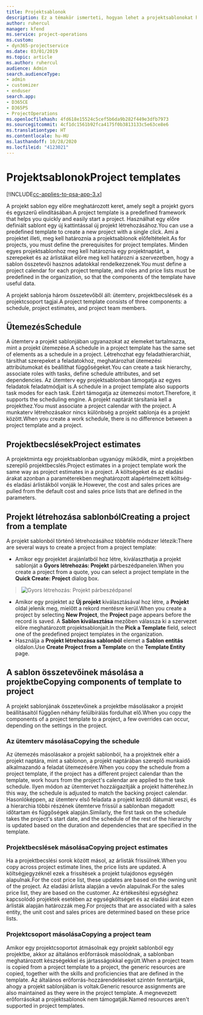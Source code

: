 ```yaml
---
title: Projektsablonok
description: Ez a témakör ismerteti, hogyan lehet a projektsablonokat használni a gyors projektbeállításhoz.
author: ruhercul
manager: kfend
ms.service: project-operations
ms.custom:
- dyn365-projectservice
ms.date: 03/01/2019
ms.topic: article
ms.author: ruhercul
audience: Admin
search.audienceType:
- admin
- customizer
- enduser
search.app:
- D365CE
- D365PS
- ProjectOperations
ms.openlocfilehash: 4fd618e15524c5cef5b6da9b282f449e3dfb7973
ms.sourcegitcommit: 4cf1dc1561b92fca4175f0b3813133c5e63ce8e6
ms.translationtype: HT
ms.contentlocale: hu-HU
ms.lasthandoff: 10/28/2020
ms.locfileid: "4123021"
---
```

# <a name="project-templates"></a><span data-ttu-id="55a0c-103">Projektsablonok</span><span class="sxs-lookup"><span data-stu-id="55a0c-103">Project templates</span></span> 

[!INCLUDE[cc-applies-to-psa-app-3.x](../includes/cc-applies-to-psa-app-3x.md)]

<span data-ttu-id="55a0c-104">A projekt sablon egy előre meghatározott keret, amely segít a projekt gyors és egyszerű elindításában.</span><span class="sxs-lookup"><span data-stu-id="55a0c-104">A project template is a predefined framework that helps you quickly and easily start a project.</span></span> <span data-ttu-id="55a0c-105">Használhat egy előre definiált sablont egy új kattintással új projekt létrehozásához.</span><span class="sxs-lookup"><span data-stu-id="55a0c-105">You can use a predefined template to create a new project with a single click.</span></span> <span data-ttu-id="55a0c-106">Ami a projektet illeti, meg kell határoznia a projektsablonok előfeltételeit.</span><span class="sxs-lookup"><span data-stu-id="55a0c-106">As for projects, you must define the prerequisites for project templates.</span></span> <span data-ttu-id="55a0c-107">Minden egyes projektsablonhoz meg kell határoznia egy projektnaptárt, a szerepeket és az árlistákat előre meg kell határozni a szervezetben, hogy a sablon összetevői hasznos adatokkal rendelkezzenek.</span><span class="sxs-lookup"><span data-stu-id="55a0c-107">You must define a project calendar for each project template, and roles and price lists must be predefined in the organization, so that the components of the template have useful data.</span></span>

<span data-ttu-id="55a0c-108">A projekt sablonja három összetevőből áll: ütemterv, projektbecslések és a projektcsoport tagjai.</span><span class="sxs-lookup"><span data-stu-id="55a0c-108">A project template consists of three components: a schedule, project estimates, and project team members.</span></span>

## <a name="schedule"></a><span data-ttu-id="55a0c-109">Ütemezés</span><span class="sxs-lookup"><span data-stu-id="55a0c-109">Schedule</span></span>

<span data-ttu-id="55a0c-110">A ütemterv a projekt sablonjában ugyanazokat az elemeket tartalmazza, mint a projekt ütemezése.</span><span class="sxs-lookup"><span data-stu-id="55a0c-110">A schedule in a project template has the same set of elements as a schedule in a project.</span></span> <span data-ttu-id="55a0c-111">Létrehozhat egy feladathierarchiát, társíthat szerepeket a feladatokhoz, meghatározhat ütemezési attribútumokat és beállíthat függőségeket.</span><span class="sxs-lookup"><span data-stu-id="55a0c-111">You can create a task hierarchy, associate roles with tasks, define schedule attributes, and set dependencies.</span></span> <span data-ttu-id="55a0c-112">Az ütemterv egy projektsablonban támogatja az egyes feladatok feladatmódjait is.</span><span class="sxs-lookup"><span data-stu-id="55a0c-112">A schedule in a project template also supports task modes for each task.</span></span> <span data-ttu-id="55a0c-113">Ezért támogatja az ütemezési motort.</span><span class="sxs-lookup"><span data-stu-id="55a0c-113">Therefore, it supports the scheduling engine.</span></span> <span data-ttu-id="55a0c-114">A projekt naptárát társítania kell a projekthez.</span><span class="sxs-lookup"><span data-stu-id="55a0c-114">You must associate a project calendar with the project.</span></span> <span data-ttu-id="55a0c-115">A munkaterv létrehozásakor nincs különbség a projekt sablonja és a projekt között.</span><span class="sxs-lookup"><span data-stu-id="55a0c-115">When you create a work schedule, there is no difference between a project template and a project.</span></span>

## <a name="project-estimates"></a><span data-ttu-id="55a0c-116">Projektbecslések</span><span class="sxs-lookup"><span data-stu-id="55a0c-116">Project estimates</span></span>

<span data-ttu-id="55a0c-117">A projektminta egy projektsablonban ugyanúgy működik, mint a projektben szereplő projektbecslés.</span><span class="sxs-lookup"><span data-stu-id="55a0c-117">Project estimates in a project template work the same way as project estimates in a project.</span></span> <span data-ttu-id="55a0c-118">A költségeket és az eladási árakat azonban a paraméterekben meghatározott alapértelmezett költség- és eladási árlistákból vonják le.</span><span class="sxs-lookup"><span data-stu-id="55a0c-118">However, the cost and sales prices are pulled from the default cost and sales price lists that are defined in the parameters.</span></span>

## <a name="creating-a-project-from-a-template"></a><span data-ttu-id="55a0c-119">Projekt létrehozása sablonból</span><span class="sxs-lookup"><span data-stu-id="55a0c-119">Creating a project from a template</span></span>
 
<span data-ttu-id="55a0c-120">A projekt sablonból történő létrehozásához többféle módszer létezik:</span><span class="sxs-lookup"><span data-stu-id="55a0c-120">There are several ways to create a project from a project template:</span></span>

- <span data-ttu-id="55a0c-121">Amikor egy projektet árajánlatból hoz létre, kiválaszthatja a projekt sablonját a **Gyors létrehozás: Projekt** párbeszédpanelen.</span><span class="sxs-lookup"><span data-stu-id="55a0c-121">When you create a project from a quote, you can select a project template in the **Quick Create: Project** dialog box.</span></span>

> ![Gyors létrehozás: Projekt párbeszédpanel](media/project-11.png)

- <span data-ttu-id="55a0c-123">Amikor egy projektet az **Új projekt** kiválasztásával hoz létre, a **Projekt** oldal jelenik meg, mielőtt a rekord mentésre kerül.</span><span class="sxs-lookup"><span data-stu-id="55a0c-123">When you create a project by selecting **New Project**, the **Project** page appears before the record is saved.</span></span> <span data-ttu-id="55a0c-124">A **Sablon kiválasztása** mezőben válassza ki a szervezet előre meghatározott projektsablonjait.</span><span class="sxs-lookup"><span data-stu-id="55a0c-124">In the **Pick a Template** field, select one of the predefined project templates in the organization.</span></span>
- <span data-ttu-id="55a0c-125">Használja a **Projekt létrehozása sablonból** elemet a **Sablon entitás** oldalon.</span><span class="sxs-lookup"><span data-stu-id="55a0c-125">Use **Create Project from a Template** on the **Template Entity** page.</span></span>

## <a name="copying-components-of-template-to-project"></a><span data-ttu-id="55a0c-126">A sablon összetevőinek másolása a projektbe</span><span class="sxs-lookup"><span data-stu-id="55a0c-126">Copying components of template to project</span></span>

<span data-ttu-id="55a0c-127">A projekt sablonjának összetevőinek a projektbe másolásakor a projekt beállításaitól függően néhány felülbírálás fordulhat elő.</span><span class="sxs-lookup"><span data-stu-id="55a0c-127">When you copy the components of a project template to a project, a few overrides can occur, depending on the settings in the project.</span></span>

### <a name="copying-the-schedule"></a><span data-ttu-id="55a0c-128">Az ütemterv másolása</span><span class="sxs-lookup"><span data-stu-id="55a0c-128">Copying the schedule</span></span>

<span data-ttu-id="55a0c-129">Az ütemezés másolásakor a projekt sablonból, ha a projektnek eltér a projekt naptára, mint a sablonon, a projekt naptárában szereplő munkaidő alkalmazandó a feladat ütemezésére.</span><span class="sxs-lookup"><span data-stu-id="55a0c-129">When you copy the schedule from a project template, if the project has a different project calendar than the template, work hours from the project's calendar are applied to the task schedule.</span></span> <span data-ttu-id="55a0c-130">Ilyen módon az ütemtervet hozzáigazítják a projekt hátteréhez.</span><span class="sxs-lookup"><span data-stu-id="55a0c-130">In this way, the schedule is adjusted to match the backing project calendar.</span></span> <span data-ttu-id="55a0c-131">Hasonlóképpen, az ütemterv első feladata a projekt kezdő dátumát veszi, és a hierarchia többi részének ütemterve frissül a sablonban megadott időtartam és függőségek alapján.</span><span class="sxs-lookup"><span data-stu-id="55a0c-131">Similarly, the first task on the schedule takes the project's start date, and the schedule of the rest of the hierarchy is updated based on the duration and dependencies that are specified in the template.</span></span> 

### <a name="copying-project-estimates"></a><span data-ttu-id="55a0c-132">Projektbecslések másolása</span><span class="sxs-lookup"><span data-stu-id="55a0c-132">Copying project estimates</span></span> 

<span data-ttu-id="55a0c-133">Ha a projektbecslési sorok között másol, az árlisták frissülnek.</span><span class="sxs-lookup"><span data-stu-id="55a0c-133">When you copy across project estimate lines, the price lists are updated.</span></span> <span data-ttu-id="55a0c-134">A költségjegyzéknél ezek a frissítések a projekt tulajdonos egységén alapulnak.</span><span class="sxs-lookup"><span data-stu-id="55a0c-134">For the cost price list, these updates are based on the owning unit of the project.</span></span> <span data-ttu-id="55a0c-135">Az eladási árlista alapján a vevőn alapulnak.</span><span class="sxs-lookup"><span data-stu-id="55a0c-135">For the sales price list, they are based on the customer.</span></span> <span data-ttu-id="55a0c-136">Az értékesítési egységhez kapcsolódó projektek esetében az egységköltséget és az eladási árat ezen árlisták alapján határozzák meg.</span><span class="sxs-lookup"><span data-stu-id="55a0c-136">For projects that are associated with a sales entity, the unit cost and sales prices are determined based on these price lists.</span></span>

### <a name="copying-a-project-team"></a><span data-ttu-id="55a0c-137">Projektcsoport másolása</span><span class="sxs-lookup"><span data-stu-id="55a0c-137">Copying a project team</span></span>

<span data-ttu-id="55a0c-138">Amikor egy projektcsoportot átmásolnak egy projekt sablonból egy projektbe, akkor az általános erőforrások másolódnak, a sablonban meghatározott készségekkel és jártasságokkal együtt.</span><span class="sxs-lookup"><span data-stu-id="55a0c-138">When a project team is copied from a project template to a project, the generic resources are copied, together with the skills and proficiencies that are defined in the template.</span></span> <span data-ttu-id="55a0c-139">Az általános erőforrás-hozzárendeléseket szintén fenntartják, ahogy a projekt sablonjában is voltak.</span><span class="sxs-lookup"><span data-stu-id="55a0c-139">Generic resource assignments are also maintained as they were in the project template.</span></span> <span data-ttu-id="55a0c-140">A megnevezett erőforrásokat a projektsablonok nem támogatják.</span><span class="sxs-lookup"><span data-stu-id="55a0c-140">Named resources aren't supported in project templates.</span></span>
